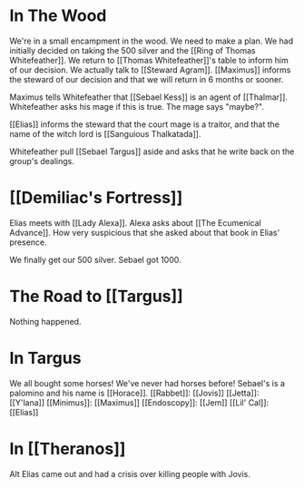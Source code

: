 # In The Wood
We're in a small encampment in the wood. We need to make a plan. We had initially decided on taking the 500 silver and the [[Ring of Thomas Whitefeather]]. We return to [[Thomas Whitefeather]]'s table to inform him of our decision. We actually talk to [[Steward Agram]]. [[Maximus]] informs the steward of our decision and that we will return in 6 months or sooner.

Maximus tells Whitefeather that [[Sebael Kess]] is an agent of [[Thalmar]]. Whitefeather asks his mage if this is true. The mage says "maybe?".

[[Elias]] informs the steward that the court mage is a traitor, and that the name of the witch lord is [[Sanguious Thalkatada]].

Whitefeather pull [[Sebael Targus]] aside and asks that he write back on the group's dealings.
# [[Demiliac's Fortress]]
Elias meets with [[Lady Alexa]]. Alexa asks about [[The Ecumenical Advance]]. How very suspicious that she asked about that book in Elias' presence.

We finally get our 500 silver. Sebael got 1000.
# The Road to [[Targus]]
 Nothing happened.
# In Targus
We all bought some horses! We've never had horses before! Sebael's is a palomino and his name is [[Horace]].
[[Rabbet]]: [[Jovis]]
[[Jetta]]: [[Y'lana]]
[[Minimus]]: [[Maximus]]
[[Endoscopy]]: [[Jem]]
[[Lil' Cal]]: [[Elias]]

# In [[Theranos]]
Alt Elias came out and had a crisis over killing people with Jovis.

